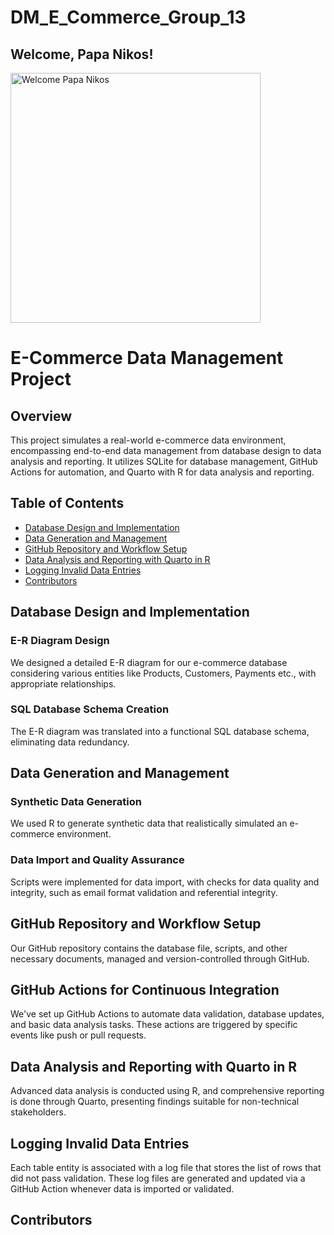 # DM_E_Commerce_Group_13

## Welcome, Papa Nikos!

<img src="https://raw.githubusercontent.com/Anand7Choudhary/blog/master/image/DALL%C2%B7E%202024-02-29%2015.52.25%20-%20Transform%20the%20scene_%20The%20programmer%20is%20now%20depicted%20as%20a%20king%2C%20complete%20with%20a%20regal%20crown%20and%20a%20majestic%20robe%2C%20sitting%20on%20a%20throne%20made%20of%20computer%20p.webp" width="400" alt="Welcome Papa Nikos">

# E-Commerce Data Management Project

## Overview

This project simulates a real-world e-commerce data environment, encompassing end-to-end data management from database design to data analysis and reporting. It utilizes SQLite for database management, GitHub Actions for automation, and Quarto with R for data analysis and reporting.

## Table of Contents

- [Database Design and Implementation](#database-design-and-implementation)
- [Data Generation and Management](#data-generation-and-management)
- [GitHub Repository and Workflow Setup](#github-repository-and-workflow-setup)
- [Data Analysis and Reporting with Quarto in R](#data-analysis-and-reporting-with-quarto-in-r)
- [Logging Invalid Data Entries](#logging-invalid-data-entries)
- [Contributors](#contributors)

## Database Design and Implementation

### E-R Diagram Design

We designed a detailed E-R diagram for our e-commerce database considering various entities like Products, Customers, Payments etc., with appropriate relationships.

### SQL Database Schema Creation

The E-R diagram was translated into a functional SQL database schema, eliminating data redundancy.

## Data Generation and Management

### Synthetic Data Generation

We used R to generate synthetic data that realistically simulated an e-commerce environment.

### Data Import and Quality Assurance

Scripts were implemented for data import, with checks for data quality and integrity, such as email format validation and referential integrity.

## GitHub Repository and Workflow Setup

Our GitHub repository contains the database file, scripts, and other necessary documents, managed and version-controlled through GitHub.

## GitHub Actions for Continuous Integration

We've set up GitHub Actions to automate data validation, database updates, and basic data analysis tasks. These actions are triggered by specific events like push or pull requests.

## Data Analysis and Reporting with Quarto in R

Advanced data analysis is conducted using R, and comprehensive reporting is done through Quarto, presenting findings suitable for non-technical stakeholders.

## Logging Invalid Data Entries

Each table entity is associated with a log file that stores the list of rows that did not pass validation. These log files are generated and updated via a GitHub Action whenever data is imported or validated.

## Contributors

